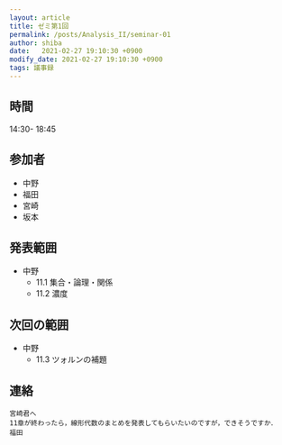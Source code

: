 ```yaml
---
layout: article
title: ゼミ第1回
permalink: /posts/Analysis_II/seminar-01
author: shiba
date:   2021-02-27 19:10:30 +0900
modify_date: 2021-02-27 19:10:30 +0900
tags: 議事録
---
```



## 時間

14:30- 18:45

## 参加者

- 中野
- 福田
- 宮崎
- 坂本

## 発表範囲

- 中野
  - 11.1 集合・論理・関係
  - 11.2 濃度

## 次回の範囲

- 中野
  - 11.3 ツォルンの補題

## 連絡

    宮崎君へ
    11章が終わったら，線形代数のまとめを発表してもらいたいのですが，できそうですか．
    福田
